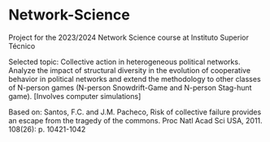 # Network-Science
Project for the 2023/2024 Network Science course at Instituto Superior Técnico

Selected topic: Collective action in heterogeneous political networks. Analyze the impact of structural diversity in the
evolution of cooperative behavior in political networks and extend the methodology
to other classes of N-person games (N-person Snowdrift-Game and N-person Stag-hunt game). [Involves
computer simulations]

Based on:
Santos, F.C. and J.M. Pacheco, Risk of collective failure provides an escape from the tragedy of the commons. Proc Natl
Acad Sci USA, 2011. 108(26): p. 10421-1042
